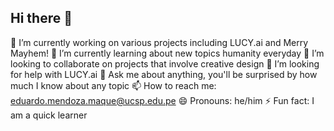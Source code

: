 ## Hi there 👋
🔭 I’m currently working on various projects including LUCY.ai and Merry Mayhem!
🌱 I’m currently learning about new topics humanity everyday
👯 I’m looking to collaborate on projects that involve creative design
🤔 I’m looking for help with LUCY.ai
💬 Ask me about anything, you'll be surprised by how much I know about any topic
📫 How to reach me: eduardo.mendoza.maque@ucsp.edu.pe
😄 Pronouns: he/him
⚡ Fun fact: I am a quick learner
<!--
**ImALed/ImALed** is a ✨ _special_ ✨ repository because its `README.md` (this file) appears on your GitHub profile.

Here are some ideas to get you started:

- 🔭 I’m currently working on ...
- 🌱 I’m currently learning ...
- 👯 I’m looking to collaborate on ...
- 🤔 I’m looking for help with ...
- 💬 Ask me about ...
- 📫 How to reach me: ...
- 😄 Pronouns: ...
- ⚡ Fun fact: ...
-->

